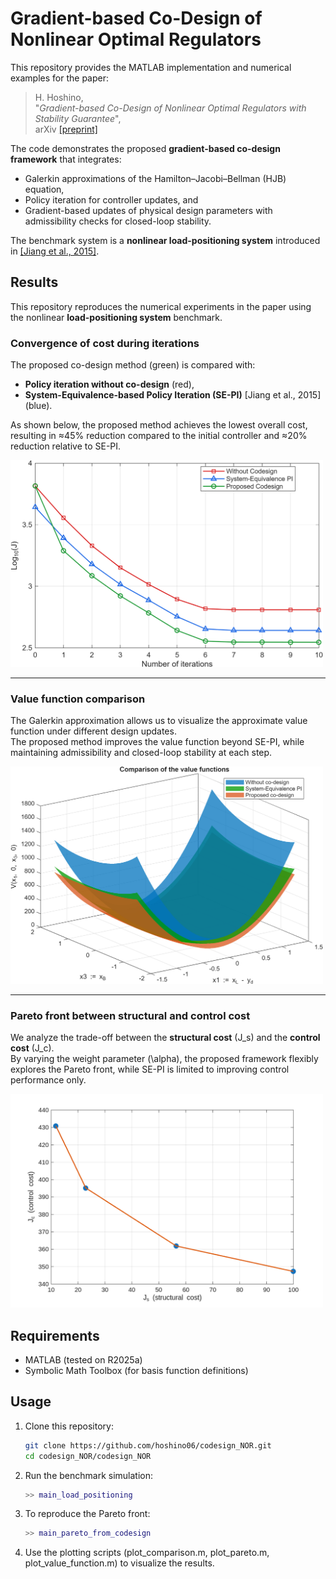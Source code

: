 # Gradient-based Co-Design of Nonlinear Optimal Regulators

This repository provides the MATLAB implementation and numerical examples for the paper:

> H. Hoshino,  
> "*Gradient-based Co-Design of Nonlinear Optimal Regulators with Stability Guarantee*",  
> arXiv [[preprint]](link-to-pdf)

The code demonstrates the proposed **gradient-based co-design framework** that integrates:
- Galerkin approximations of the Hamilton–Jacobi–Bellman (HJB) equation,  
- Policy iteration for controller updates, and  
- Gradient-based updates of physical design parameters with admissibility checks for closed-loop stability.  

The benchmark system is a **nonlinear load-positioning system** introduced in [[Jiang et al., 2015]](https://doi.org/10.1109/TNNLS.2014.2382338).


## Results

This repository reproduces the numerical experiments in the paper using the nonlinear **load-positioning system** benchmark.

### Convergence of cost during iterations
The proposed co-design method (green) is compared with:
- **Policy iteration without co-design** (red),  
- **System-Equivalence-based Policy Iteration (SE-PI)** [Jiang et al., 2015] (blue).

As shown below, the proposed method achieves the lowest overall cost, resulting in ≈45% reduction compared to the initial controller and ≈20% reduction relative to SE-PI.

<img src="codesign_NOR/policy_iteration_comparison.png" alt="Convergence comparison" width="500"/>

---

### Value function comparison
The Galerkin approximation allows us to visualize the approximate value function under different design updates.  
The proposed method improves the value function beyond SE-PI, while maintaining admissibility and closed-loop stability at each step.

<img src="codesign_NOR/value_function_comparison.png" alt="Value function comparison" width="500"/>

---

### Pareto front between structural and control cost
We analyze the trade-off between the **structural cost** \(J_s\) and the **control cost** \(J_c\).  
By varying the weight parameter \(\alpha\), the proposed framework flexibly explores the Pareto front, while SE-PI is limited to improving control performance only.

<img src="codesign_NOR/pareto_plot.png" alt="Pareto front" width="500"/>




## Requirements
- MATLAB (tested on R2025a)  
- Symbolic Math Toolbox (for basis function definitions)



## Usage
1. Clone this repository:
   ```bash
   git clone https://github.com/hoshino06/codesign_NOR.git
   cd codesign_NOR/codesign_NOR

2. Run the benchmark simulation:
   ```matlab
   >> main_load_positioning

3. To reproduce the Pareto front:
   ```matlab
   >> main_pareto_from_codesign

4. Use the plotting scripts (plot_comparison.m, plot_pareto.m, plot_value_function.m) to visualize the results.

